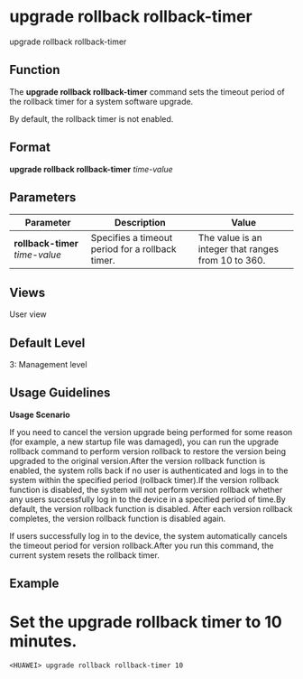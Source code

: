 upgrade rollback rollback-timer
===============================

upgrade rollback rollback-timer

Function
--------



The **upgrade rollback rollback-timer** command sets the timeout period of the rollback timer for a system software upgrade.



By default, the rollback timer is not enabled.


Format
------

**upgrade rollback rollback-timer** *time-value*


Parameters
----------

| Parameter | Description | Value |
| --- | --- | --- |
| **rollback-timer** *time-value* | Specifies a timeout period for a rollback timer. | The value is an integer that ranges from 10 to 360. |



Views
-----

User view


Default Level
-------------

3: Management level


Usage Guidelines
----------------

**Usage Scenario**

If you need to cancel the version upgrade being performed for some reason (for example, a new startup file was damaged), you can run the upgrade rollback command to perform version rollback to restore the version being upgraded to the original version.After the version rollback function is enabled, the system rolls back if no user is authenticated and logs in to the system within the specified period (rollback timer).If the version rollback function is disabled, the system will not perform version rollback whether any users successfully log in to the device in a specified period of time.By default, the version rollback function is disabled. After each version rollback completes, the version rollback function is disabled again.



If users successfully log in to the device, the system automatically cancels the timeout period for version rollback.After you run this command, the current system resets the rollback timer.




Example
-------

# Set the upgrade rollback timer to 10 minutes.
```
<HUAWEI> upgrade rollback rollback-timer 10

```